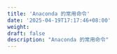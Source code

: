 ```yaml
---
title: 'Anaconda 的常用命令'
date: '2025-04-19T17:17:46+08:00'
weight: 
draft: false
description: "Anaconda 的常用命令"
---
```


